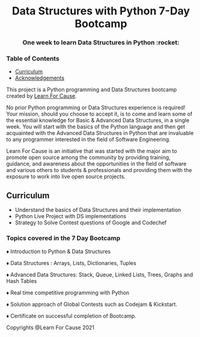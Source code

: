 
<h1 align="center">
Data Structures with Python 7-Day Bootcamp</h1>
<h3 align="center">
  One week to learn Data Structures in Python :rocket:
</h3>


### Table of Contents

- [Curriculum](#curriculum)
- [Acknowledgements](#acknowledgements)

This project is a Python programming and Data Structures bootcamp created by [Learn For Cause](https://www.learnforcause.com).

No prior Python programming or Data Structures experience is required! Your mission, should you choose to accept it, is to come and learn some of the essential knowledge for Basic & Advanced Data Structures, in a single week. You will start with the basics of the Python language and then get acquainted with the Advanced Data Structures in Python that are invaluable to any programmer interested in the field of Software Engineering.

Learn For Cause is an initiative that was started with the major aim to promote open source among the community by providing training, guidance, and awareness about the opportunities in the field of software and various others to students & professionals and providing them with the exposure to work into live open source projects.

## Curriculum

- Understand the basics of Data Structures and their implementation
- Python Live Project with DS implementations
- Strategy to Solve Contest questions of Google and Codechef

### Topics covered in the 7 Day Bootcamp

♦️ Introduction to Python & Data Structures

♦️ Data Structures : Arrays, Lists, Dictionaries, Tuples

♦️ Advanced Data Structures: Stack, Queue, Linked Lists, Trees, Graphs and Hash Tables

♦️ Real time competitive programming with Python

♦️ Solution approach of Global Contests such as Codejam & Kickstart. 

♦️ Certificate on successful completion of Bootcamp.


Copyrights @Learn For Cause 2021
